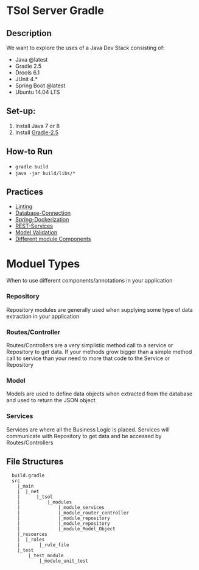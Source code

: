 # TSol Server Gradle

## Description
We want to explore the uses of a Java Dev Stack consisting of:
* Java @latest
* Gradle 2.5
* Drools 6.1
* JUnit 4.*
* Spring Boot @latest
* Ubuntu 14.04 LTS

## Set-up:
1. Install Java 7 or 8
2. Install [Gradle-2.5](http://exponential.io/blog/2015/03/30/install-gradle-on-ubuntu-linux/)

## How-to Run
* `gradle build`
* `java -jar build/libs/*`

## Practices
* [Linting](https://github.com/google/styleguide)
* [Database-Connection](https://spring.io/guides/gs/relational-data-access/)
* [Spring-Dockerization](http://spring.io/guides/gs/spring-boot-docker/)
* [REST-Services](https://spring.io/guides/tutorials/bookmarks/)
* [Model Validation](http://spring.io/guides/gs/validating-form-input/)
* [Different module Components](http://javapapers.com/spring/spring-component-service-repository-controller-difference/)

# Moduel Types
When to use different components/annotations in your application
### Repository
Repository modules are generally used when supplying some type of data
extraction in your application
### Routes/Controller
Routes/Controllers are a very simplistic method call to a service or Repository
to get data. If your methods grow bigger than a simple method call to service
than your need to more that code to the Service or Repository
### Model
Models are used to define data objects when extracted from the database and used
to return the JSON object
### Services
Services are where all the Business Logic is placed. Services will communicate
with Repository to get data and be accessed by Routes/Controllers

## File Structures
```
  build.gradle
  src
    |_main
    |  |_net
    |      |_tsol
    |          |_modules
    |              |_module_services
    |              |_module_router_controller
    |              |_module_repository
    |              |_module_repository
    |              |_module_Model_Object
    |_resources
    |  |_rules
    |       |_rule_file
    |_test
        |_test_module
            |_module_unit_test
```

